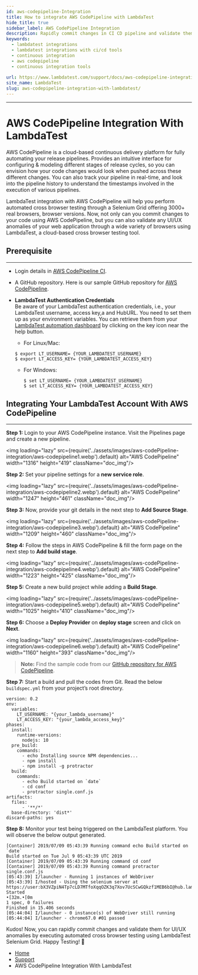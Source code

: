 ```yaml
---
id: aws-codepipeline-Integration
title: How to integrate AWS CodePipeline with LambdaTest
hide_title: true
sidebar_label: AWS CodePipeline Integration
description: Rapidly commit changes in CI CD pipeline and validate them for UI/UX anomalies by integrating your AWS CodePipeline instance with LambdaTest Selenium Grid.
keywords:
  - lambdatest integrations
  - lambdatest integrations with ci/cd tools
  - continuous integration
  - aws codepipeline
  - continuous integration tools
  
url: https://www.lambdatest.com/support/docs/aws-codepipeline-integration-with-lambdatest/
site_name: LambdaTest
slug: aws-codepipeline-integration-with-lambdatest/
---
```

***
<script type="application/ld+json"
      dangerouslySetInnerHTML={{ __html: JSON.stringify({
       "@context": "https://schema.org",
        "@type": "BreadcrumbList",
        "itemListElement": [{
          "@type": "ListItem",
          "position": 1,
          "name": "LambdaTest",
          "item": "https://www.lambdatest.com/"
        },{
          "@type": "ListItem",
          "position": 2,
          "name": "Support",
          "item": "https://www.lambdatest.com/support/"
        },{
          "@type": "ListItem",
          "position": 4,
          "name": "AWS CodePipeline Integration",
          "item": "https://www.lambdatest.com/support/docs/aws-codepipeline-integration-with-lambdatest/"
        }]
      })
    }}
></script>
# AWS CodePipeline Integration With LambdaTest

AWS CodePipeline is a cloud-based continuous delivery platform for fully automating your release pipelines. Provides an intuitive interface for configuring & modeling different stages of release cycles, so you can envision how your code changes would look when pushed across these different changes. You can also track your pipeline in real-time, and look into the pipeline history to understand the timestamps involved in the execution of various pipelines.

LambdaTest integration with AWS CodePipeline will help you perform automated cross browser testing through a Selenium Grid offering 3000+ real browsers, browser versions. Now, not only can you commit changes to your code using AWS CodePipeline, but you can also validate any UI/UX anomalies of your web application through a wide variety of browsers using LambdaTest, a cloud-based cross browser testing tool.

## Prerequisite
***

* Login details in [AWS CodePipeline CI](https://aws.amazon.com/codepipeline/).
* A GitHub repository. Here is our sample GitHub repository for [AWS CodePipeline](https://github.com/LambdaTest/protractor-selenium-awscodepipeline-sample.git).
* **LambdaTest Authentication Credentials**   
   Be aware of your LambdaTest authentication credentials, i.e., your LambdaTest username, access key,a and HubURL. You need to set them up as your environment variables. You can retrieve them from your [LambdaTest automation dashboard](https://automation.lambdatest.com/) by clicking on the key icon near the help button.

   - For Linux/Mac:
    ```
    $ export LT_USERNAME= {YOUR_LAMBDATEST_USERNAME}
    $ export LT_ACCESS_KEY= {YOUR_LAMBDATEST_ACCESS_KEY}
    ```
   - For Windows:

     ```
     $ set LT_USERNAME= {YOUR_LAMBDATEST_USERNAME}
     $ set LT_ACCESS_KEY= {YOUR_LAMBDATEST_ACCESS_KEY}
     ```

## Integrating Your LambdaTest Account With AWS CodePipeline
***

**Step 1:** Login to your AWS CodePipeline instance. Visit the Pipelines page and create a new pipeline.

<img loading="lazy" src={require('../assets/images/aws-codePipeline-integration/aws-codepipeline1.webp').default} alt="AWS CodePipeline" width="1316" height="419" className="doc_img"/>

**Step 2:** Set your pipeline settings for a **new service role**.

<img loading="lazy" src={require('../assets/images/aws-codePipeline-integration/aws-codepipeline2.webp').default} alt="AWS CodePipeline" width="1247" height="461" className="doc_img"/>

**Step 3:** Now, provide your git details in the next step to **Add Source Stage**.

<img loading="lazy" src={require('../assets/images/aws-codePipeline-integration/aws-codepipeline3.webp').default} alt="AWS CodePipeline" width="1209" height="460" className="doc_img"/>

**Step 4:** Follow the steps in AWS CodePipeline & fill the form page on the next step to **Add build stage**.

<img loading="lazy" src={require('../assets/images/aws-codePipeline-integration/aws-codepipeline4.webp').default} alt="AWS CodePipeline" width="1223" height="425" className="doc_img"/>

**Step 5:** Create a new build project while adding a **Build Stage**.

<img loading="lazy" src={require('../assets/images/aws-codePipeline-integration/aws-codepipeline5.webp').default} alt="AWS CodePipeline" width="1025" height="410" className="doc_img"/>

**Step 6:**  Choose a **Deploy Provider** on **deploy stage** screen and click on **Next**.

<img loading="lazy" src={require('../assets/images/aws-codePipeline-integration/aws-codepipeline6.webp').default} alt="AWS CodePipeline" width="1160" height="393" className="doc_img"/>

>**Note:** Find the sample code from our [GitHub repository for AWS CodePipeline](https://github.com/LambdaTest/protractor-selenium-awscodepipeline-sample).

**Step 7:** Start a build and pull the codes from Git. Read the below `buildspec.yml` from your project’s root directory.

```
version: 0.2
env:
  variables:
    LT_USERNAME: "{your_lambda_username}"
    LT_ACCESS_KEY: "{your_lambda_access_key}"
phases:
  install:
    runtime-versions:
      nodejs: 10
  pre_build:
    commands:
      - echo Installing source NPM dependencies...
      - npm install
      - npm install -g protractor
  build:
    commands:
      - echo Build started on `date`
      - cd conf
      - protractor single.conf.js
artifacts:
  files:
      - '**/*'
  base-directory: 'dist*'
discard-paths: yes
```

**Step 8:** Monitor your test being triggered on the LambdaTest platform. You will observe the below output generated.

```
[Container] 2019/07/09 05:43:39 Running command echo Build started on `date` 
Build started on Tue Jul 9 05:43:39 UTC 2019 
[Container] 2019/07/09 05:43:39 Running command cd conf 
[Container] 2019/07/09 05:43:39 Running command protractor single.conf.js 
[05:43:39] I/launcher - Running 1 instances of WebDriver 
[05:43:39] I/hosted - Using the selenium server at https://user:bX3VZpiN4Tp7cLD7MTfoXqqOZK3q7Xov7UcSCwGQkzf1MEB6bI@hub.lambdatest.com/wd/hub 
Started 
•[32m.•[0m 
1 spec, 0 failures 
Finished in 15.406 seconds 
[05:44:04] I/launcher - 0 instance(s) of WebDriver still running 
[05:44:04] I/launcher - chrome67.0 #01 passed 
```

Kudos! Now, you can rapidly commit changes and validate them for UI/UX anomalies by executing automated cross browser testing using LambdaTest Selenium Grid. Happy Testing! 🙂

<nav aria-label="breadcrumbs">
  <ul className="breadcrumbs">
    <li className="breadcrumbs__item">
      <a className="breadcrumbs__link" href="https://www.lambdatest.com">Home</a>
    </li>
    <li className="breadcrumbs__item">
      <a className="breadcrumbs__link" href="/docs/">Support</a>
    </li>
    <li className="breadcrumbs__item breadcrumbs__item--active">
      <span className="breadcrumbs__link">AWS CodePipeline Integration With LambdaTest</span>
    </li>
  </ul>
</nav>